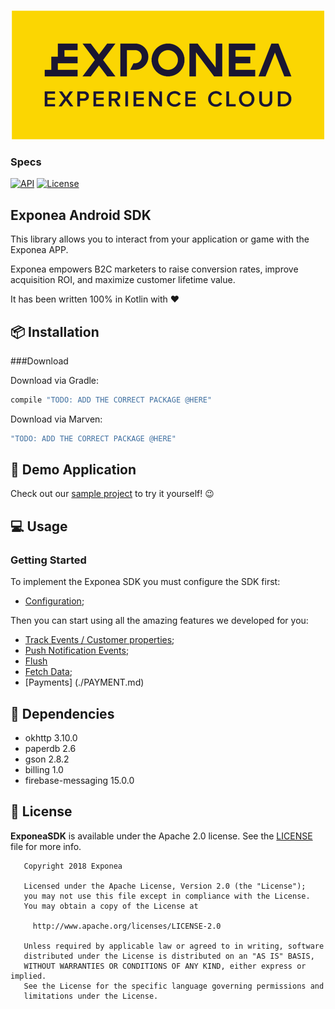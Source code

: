 <p align="center">
  <img src="./logo_yellow.png?raw=true" alt="Exponea"/>
</p>

### Specs
[![API](https://img.shields.io/badge/API-21%2B-yellow.svg?style=flat)](https://android-arsenal.com/api?level=14) 
[![License](https://img.shields.io/badge/License-Apache%202.0-yellow.svg)](https://opensource.org/licenses/Apache-2.0) 

## Exponea Android SDK

This library allows you to interact from your application or game with the Exponea APP.

Exponea empowers B2C marketers to raise conversion rates, improve acquisition ROI, and maximize customer lifetime value.

It has been written 100% in Kotlin with ❤️


## 📦 Installation

###Download

Download via Gradle:

```groovy
compile "TODO: ADD THE CORRECT PACKAGE @HERE"
```

Download via Marven:

```groovy
"TODO: ADD THE CORRECT PACKAGE @HERE"
```

## 📱 Demo Application

Check out our [sample project](https://github.com/Infinario/android-sdk) to try it yourself! 😉

## 💻 Usage

### Getting Started

To implement the Exponea SDK you must configure the SDK first:

- [Configuration](./CONFIG.md);

Then you can start using all the amazing features we developed for you:

- [Track Events / Customer properties](./TRACK.md);
- [Push Notification Events](./PUSH.md);
- [Flush](./FLUSH.md)
- [Fetch Data](./FETCH.md);
- [Payments] (./PAYMENT.md)

## 📎 Dependencies

* okhttp 3.10.0
* paperdb 2.6
* gson 2.8.2
* billing 1.0
* firebase-messaging 15.0.0


## 📄 License

**ExponeaSDK** is available under the Apache 2.0 license. See the [LICENSE](https://opensource.org/licenses/Apache-2.0) file for more info.

```
   Copyright 2018 Exponea

   Licensed under the Apache License, Version 2.0 (the "License");
   you may not use this file except in compliance with the License.
   You may obtain a copy of the License at

     http://www.apache.org/licenses/LICENSE-2.0

   Unless required by applicable law or agreed to in writing, software
   distributed under the License is distributed on an "AS IS" BASIS,
   WITHOUT WARRANTIES OR CONDITIONS OF ANY KIND, either express or implied.
   See the License for the specific language governing permissions and
   limitations under the License.
```